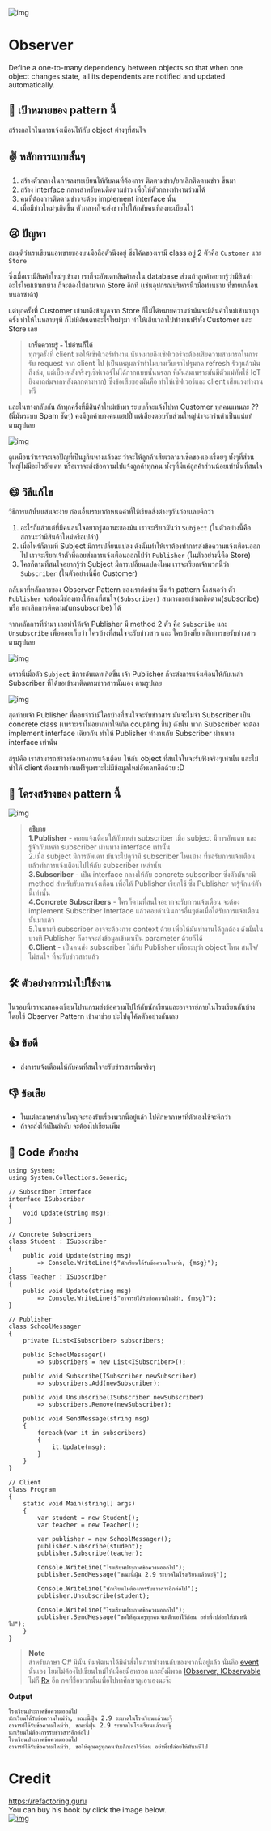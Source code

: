 ![img](assets/observer/observer.png)

# Observer
Define a one-to-many dependency between objects so that when one object changes state, all its dependents are notified and updated automatically.

## 🎯 เป้าหมายของ pattern นี้
สร้างกลไกในการแจ้งเตือนให้กับ object ต่างๆที่สนใจ

## ✌ หลักการแบบสั้นๆ
1. สร้างตัวกลางในการลงทะเบียนให้กับคนที่ต้องการ ติดตามข่าว/ยกเลิกติดตามข่าว ขึ้นมา
1. สร้าง interface กลางสำหรับคนติดตามข่าว เพื่อให้ตัวกลางทำงานร่วมได้
1. คนที่ต้องการติดตามข่าวจะต้อง implement interface นั้น
1. เมื่อมีข่าวใหม่ๆเกิดขึ้น ตัวกลางก็จะส่งข่าวไปให้กลับคนที่ลงทะเบียนไว้

## 😢 ปัญหา
สมมุติว่าเราเขียนแอพขายของบนมือถือตัวนึงอยู่ ซึ่งโค้ดของเรามี class อยู่ 2 ตัวคือ `Customer` และ `Store`

ซึ่งเมื่อเรามีสินค้าใหม่ๆเข้ามา เราก็จะอัพเดทสินค้าลงใน database ส่วนถ้าลูกค้าอยากรู้ว่ามีสินค้าอะไรใหม่เข้ามาบ้าง ก็จะต้องไปถามจาก Store อีกที (เช่นอุปกรณ์บริหารนิ้วมือท่านชาย ที่ขายเกลื่อนบนลาซาด้า)

แต่ทุกครั้งที่ Customer เข้ามาดึงข้อมูลจาก Store ก็ไม่ได้หมายความว่ามันจะมีสินค้าใหม่เข้ามาทุกครั้ง ทำให้ในหลายๆที ก็ไม่มีอัพเดทอะไรใหม่ๆมา ทำให้เสียเวลาไปทำงานฟรีทั้ง Customer และ Store เลย

> **เกร็ดความรู้ - ไม่อ่านก็ได้**  
ทุกๆครั้งที่ client ขอให้เซิฟเวอร์ทำงาน นั่นหมายถึงเซิฟเวอร์จะต้องเสียความสามารถในการรับ request จาก client ไป (เป็นเหตุผลว่าทำไมบางเว็บเราไปรุมกด refresh รัวๆแล้วมันถึงล่ม, แต่เบื้องหลังจริงๆเซิฟเวอร์ไม่ได้กากแบบนั้นหรอก ที่มันล่มเพราะมันมีตัวแม่ทัพใช้ IoT ยิงมาถล่มจากหลังฉากต่างหาก) ซึ่งข้อเสียของมันคือ ทำให้เซิฟเวอร์และ client เสียแรงทำงานฟรี

และในทางกลับกัน ถ้าทุกครั้งที่มีสินค้าใหม่เข้ามา ระบบก็จะแจ้งไปหา Customer ทุกคนแทนละ ?? (นี่มันระบบ Spam ชัดๆ) คงมีลูกค้าบางคนแฮปปี้ แต่เสียงตอบรับส่วนใหญ่น่าจะกร่นด่าเป็นแน่แท้ ตามรูปเลย

![img](assets/observer/observer-comic-1.png)

ดูเหมือนว่าเราจะเจอปัญที่เป็นงูกินหางแล้วละ ว่าจะให้ลูกค้าเสียเวลามาเช็คของเองเรื่อยๆ ทั้งๆที่ส่วนใหญ่ไม่มีอะไรอัพเดท หรือเราจะส่งข้อความไปแจ้งลูกค้าทุกคน ทั้งๆที่มีแค่ลูกค้าส่วนน้อยเท่านั้นที่สนใจ

## 😄 วิธีแก้ไข
วิธีการแก้นั้นแสนจะง่าย ก่อนอื่นเรามากำหนดคำที่ใช้เรียกสิ่งต่างๆกันก่อนเลยดีกว่า

1. อะไรก็แล้วแต่ที่มีคนสนใจอยากรู้สถานะของมัน เราจะเรียกมันว่า `Subject` (ในตัวอย่างนี้คือ สถานะว่ามีสินค้าใหม่หรือเปล่า)
1. เมื่อไหร่ก็ตามที่ Subject มีการเปลี่ยนแปลง ดังนั้นทำให้เราต้องทำการส่งข้อความแจ้งเตือนออกไป เราจะเรียกเจ้าตัวที่คอยส่งการแจ้งเตือนออกไปว่า `Publisher` (ในตัวอย่างนี้คือ Store)
1. ใครก็ตามที่สนใจอยากรู้ว่า Subject มีการเปลี่ยนแปลงไหม เราจะเรียกเจ้าพวกนี้ว่า `Subscriber` (ในตัวอย่างนี้คือ Customer)

กลับมาที่หลักการของ Observer Pattern ของเราต่อบ้าง ซึ่งเจ้า pattern นี้เสนอว่า ตัว `Publisher` จะต้องมีช่องทางให้คนที่สนใจ`(Subscriber)` สามารถขอเข้ามาติดตาม(subscribe) หรือ ยกเลิกการติดตาม(unsubscribe) ได้

จากหลักการที่ว่ามา เลยทำให้เจ้า Publisher มี method 2 ตัว คือ `Subscribe` และ `Unsubscribe` เพื่อคอยเก็บว่า ใครบ้างที่สนใจจะรับข่าวสาร และ ใครบ้างที่ยกเลิกการขอรับข่าวสารตามรูปเลย

![img](assets/observer/solution1-en.png)

คราวนี้เมื่อตัว `Subject` มีการอัพเดทเกิดขึ้น เจ้า Publisher ก็จะส่งการแจ้งเตือนให้กับเหล่า Subscriber ที่ได้ขอเข้ามาติดตามข่าวสารนั่นเอง ตามรูปเลย

![img](assets/observer/solution2-en.png)

สุดท้ายเจ้า Publisher ที่คอยจำว่ามีใครบ้างที่สนใจจะรับข่าวสาร มันจะไม่จำ Subscriber เป็น concrete class (เพราะเราไม่อยากทำให้เกิด coupling ขึ้น) ดังนั้น พวก Subscriber จะต้อง implement interface เดียวกัน ทำให้ Publisher ทำงานกับ Subscriber ผ่านทาง interface เท่านั้น

สรุปคือ เราสามารถสร้างช่องทางการแจ้งเตือน ให้กับ object ที่สนใจในจะรับฟังจริงๆเท่านั้น และไม่ทำให้ client ต้องมาทำงานฟรีๆเพราะไม่มีข้อมูลใหม่อัพเดทอีกด้วย :D

## 📌 โครงสร้างของ pattern นี้
![img](assets/observer/structure-indexed.png)

> **อธิบาย**  
**1.Publisher** - คอยแจ้งเตือนให้กับเหล่า subscriber เมื่อ subject มีการอัพเดท และรู้จักกับเหล่า subscriber ผ่านทาง interface เท่านั้น  
2.เมื่อ subject มีการอัพเดท มันจะไปดูว่ามี subscriber ไหนบ้าง ที่ขอรับการแจ้งเตือน แล้วทำการแจ้งเตือนไปให้กับ subscriber เหล่านั้น  
**3.Subscriber** - เป็น interface กลางให้กับ concrete subscriber ซึ่งตัวมันจะมี method สำหรับรับการแจ้งเตือน เพื่อให้ Publisher เรียกใช้ ซึ่ง Publisher จะรู้จักแค่ตัวนี้เท่านั้น  
**4.Concrete Subscribers** - ใครก็ตามที่สนใจอยากจะรับการแจ้งเตือน จะต้อง implement Subscriber Interface แล้วคอยดำเนินการอื่นๆต่อเมื่อได้รับการแจ้งเตือนนั้นมาแล้ว  
5.ในบางที subscriber อาจจะต้องการ context ด้วย เพื่อให้มันทำงานได้ถูกต้อง ดังนั้นในบางที Publisher ก็อาจจะส่งข้อมูลเข้ามาเป็น parameter ด้วยก็ได้  
**6.Client** - เป็นคนส่ง subscriber ให้กับ Publisher เพื่อระบุว่า object ไหน สนใจ/ไม่สนใจ ที่จะรับข่าวสารแล้ว

## 🛠 ตัวอย่างการนำไปใช้งาน
ในรอบนี้เราจะมาลองเขียนโปรแกรมส่งข้อความไปให้กับนักเรียนและอาจารย์ภายในโรงเรียนกันบ้าง โดยใช้ Observer Pattern เข้ามาช่วย ปะไปดูโค้ดตัวอย่างกันเลย

## 👍 ข้อดี
* ส่งการแจ้งเตือนให้กับคนที่สนใจจะรับข่าวสารนั้นจริงๆ

## 👎 ข้อเสีย
* ในแต่ละภาษาส่วนใหญ่จะรองรับเรื่องพวกนี้อยู่แล้ว ไปศึกษาภาษาที่ตัวเองใช้จะดีกว่า
* ถ้าจะส่งให้เป็นลำดับ จะต้องไปเขียนเพิ่ม

## ‍‍📝 Code ตัวอย่าง
```
using System;
using System.Collections.Generic;

// Subscriber Interface
interface ISubscriber
{
    void Update(string msg);
}

// Concrete Subscribers
class Student : ISubscriber
{
    public void Update(string msg)
        => Console.WriteLine($"นักเรียนได้รับข้อความใหม่ว่า, {msg}");
}
class Teacher : ISubscriber
{
    public void Update(string msg)
        => Console.WriteLine($"อาจารย์ได้รับข้อความใหม่ว่า, {msg}");
}

// Publisher
class SchoolMessager
{
    private IList<ISubscriber> subscribers;

    public SchoolMessager()
        => subscribers = new List<ISubscriber>();

    public void Subscribe(ISubscriber newSubscriber)
        => subscribers.Add(newSubscriber);
    
    public void Unsubscribe(ISubscriber newSubscriber)
        => subscribers.Remove(newSubscriber);

    public void SendMessage(string msg)
    {
        foreach(var it in subscribers)
        {
            it.Update(msg);
        }
    }
}

// Client
class Program
{
    static void Main(string[] args)
    {
        var student = new Student();
        var teacher = new Teacher();

        var publisher = new SchoolMessager();
        publisher.Subscribe(student);
        publisher.Subscribe(teacher);

        Console.WriteLine("โรงเรียนประกาศข้อความออกไป");
        publisher.SendMessage("ขณะนี้ฝุ่น 2.9 ระบาดในโรงเรียนแล้วนะจุ๊");

        Console.WriteLine("นักเรียนไม่ต้องการรับข่าวสารอีกต่อไป");
        publisher.Unsubscribe(student);

        Console.WriteLine("โรงเรียนประกาศข้อความออกไป");
        publisher.SendMessage("ขอให้คุณครูทุกคนจับเด็กเอาไว้ก่อน อย่าพึ่งปล่อยให้มันหนีไป");
    }
}
```
> **Note**  
สำหรับภาษา C# มีนั้น ทีมพัฒนาได้มีคำสั่งในการทำงานกับของพวกนี้อยู่แล้ว นั่นคือ [event](https://docs.microsoft.com/en-us/dotnet/standard/events) นั่นเอง โยมไม่ต้องไปเขียนใหม่ให้เมื่อยมือหรอก และยังมีพวก [IObserver, IObservable](https://docs.microsoft.com/en-us/dotnet/standard/events/observer-design-pattern) ไม่ก็ [Rx](http://reactivex.io) อีก กดที่ชื่อพวกนั้นเพื่อไปหาศึกษาดูเอาเองนะจ๊ะ

**Output**
```
โรงเรียนประกาศข้อความออกไป
นักเรียนได้รับข้อความใหม่ว่า, ขณะนี้ฝุ่น 2.9 ระบาดในโรงเรียนแล้วนะจุ๊
อาจารย์ได้รับข้อความใหม่ว่า, ขณะนี้ฝุ่น 2.9 ระบาดในโรงเรียนแล้วนะจุ๊
นักเรียนไม่ต้องการรับข่าวสารอีกต่อไป
โรงเรียนประกาศข้อความออกไป
อาจารย์ได้รับข้อความใหม่ว่า, ขอให้คุณครูทุกคนจับเด็กเอาไว้ก่อน อย่าพึ่งปล่อยให้มันหนีไป
```

# Credit
https://refactoring.guru  
You can buy his book by click the image below.  
[![img](https://refactoring.guru/images/patterns/book/web-cover-en.png)](https://refactoring.guru/design-patterns/book#buy-now)  